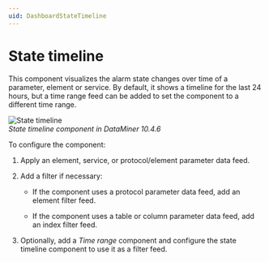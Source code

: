 ```yaml
---
uid: DashboardStateTimeline
---
```


# State timeline

This component visualizes the alarm state changes over time of a parameter, element or service. By default, it shows a timeline for the last 24 hours, but a time range feed can be added to set the component to a different time range.

![State timeline](~/user-guide/images/State_Timeline.png)<br>*State timeline component in DataMiner 10.4.6*

To configure the component:

1. Apply an element, service, or protocol/element parameter data feed.

1. Add a filter if necessary:

   - If the component uses a protocol parameter data feed, add an element filter feed.

   - If the component uses a table or column parameter data feed, add an index filter feed.

1. Optionally, add a *Time range* component and configure the state timeline component to use it as a filter feed.
